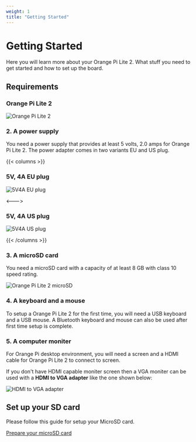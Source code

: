 ```yaml
---
weight: 1
title: "Getting Started"
---
```


# Getting Started

Here you will learn more about your Orange Pi Lite 2. What stuff you need to get started and how to set up the board.

## Requirements

### Orange Pi Lite 2

![Orange Pi Lite 2 ](/images/opilite2.jpg "Orange Pi Lite 2 ")

### **2. A power supply**

You need a power supply that provides at least 5 volts, 2.0 amps for Orange Pi Lite 2. The power adapter comes in two variants EU and US plug.

{{< columns >}}
### 5V, 4A EU plug

![5V4A EU plug](/images/5v4aEU.jpg "5V4A EU plug")

<--->

### 5V, 4A US plug

![5V4A US plug](/images/5v4aUS.jpg "5V4A US plug")

{{< /columns >}}

### **3. A microSD card**

You need a microSD card with a capacity of at least 8 GB with class 10 speed rating. 

![Orange Pi Lite 2 microSD](/images/opi-lite2-sd.png "Orange Pi Lite 2 microSD")

### **4. A keyboard and a mouse**

To setup a Orange Pi Lite 2 for the first time, you will need a USB keyboard and a USB mouse. A Bluetooth keyboard and mouse can also be used after first time setup is complete.

### **5. A computer moniter**

For Orange Pi desktop environment, you will need a screen and a HDMI cable for Orange Pi Lite 2 to connect to screen.

If you don't have HDMI capable moniter screen then a VGA moniter can be used with a **HDMI to VGA adapter** like the one shown below:

![HDMI to VGA adapter](/images/HDMItoVGA.jpg "HDMI to VGA adapter")

## Set up your SD card

Please follow this guide for setup your MicroSD card.

[Prepare your microSD card](/docs/general_guides/prepare_sd_card/)
